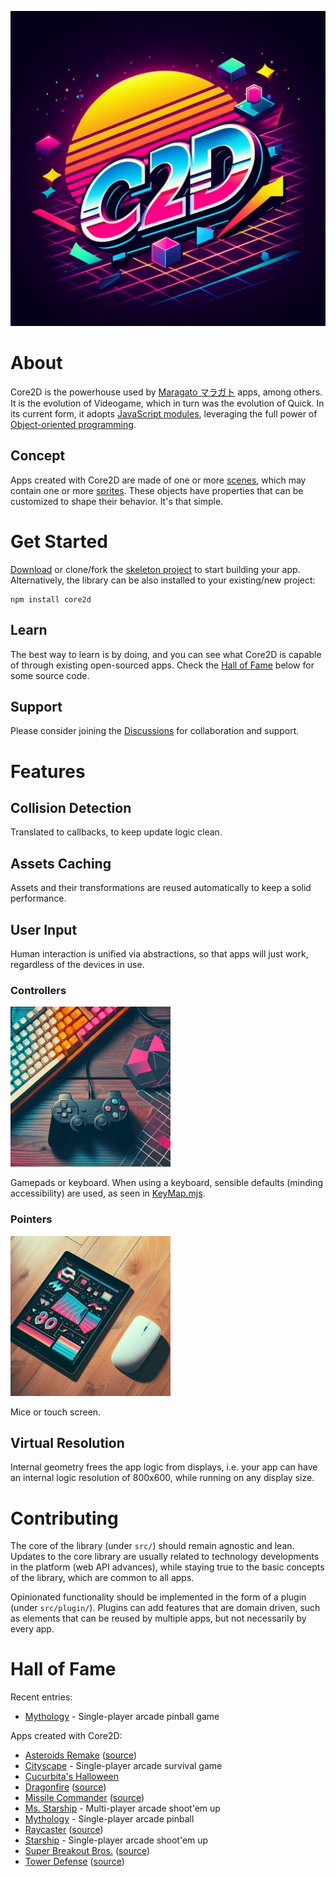![core2d logo](./core2d.jpg)

# About
Core2D is the powerhouse used by [Maragato マラガト](https://maragato.itch.io) apps, among others. It is the evolution of Videogame, which in turn was the evolution of Quick. In its current form, it adopts [JavaScript modules](https://developer.mozilla.org/en-US/docs/Web/JavaScript/Guide/Modules), leveraging the full power of [Object-oriented programming](https://developer.mozilla.org/en-US/docs/Learn/JavaScript/Objects/Object-oriented_programming).

## Concept
Apps created with Core2D are made of one or more [scenes](src/Scene.mjs), which may contain one or more [sprites](src/Sprite.mjs). These objects have properties that can be customized to shape their behavior. It's that simple.

# Get Started
[Download](https://github.com/dgchrt/core2d-skel/archive/refs/heads/main.zip) or clone/fork the [skeleton project](https://github.com/dgchrt/core2d-skel/) to start building your app. Alternatively, the library can be also installed to your existing/new project:
```shell
npm install core2d
```

## Learn
The best way to learn is by doing, and you can see what Core2D is capable of through existing open-sourced apps. Check the [Hall of Fame](#hall-of-fame) below for some source code.

## Support
Please consider joining the [Discussions](https://github.com/dgchrt/core2d/discussions) for collaboration and support.

# Features

## Collision Detection
Translated to callbacks, to keep update logic clean.

## Assets Caching
Assets and their transformations are reused automatically to keep a solid performance.

## User Input
Human interaction is unified via abstractions, so that apps will just work, regardless of the devices in use.

### Controllers
![controllers](controller.png)

Gamepads or keyboard. When using a keyboard, sensible defaults (minding accessibility) are used, as seen in [KeyMap.mjs](https://github.com/dgchrt/core2d/blob/main/src/KeyMap.mjs).

### Pointers
![pointer](pointer.png)

Mice or touch screen.

## Virtual Resolution
Internal geometry frees the app logic from displays, i.e. your app can have an internal logic resolution of 800x600, while running on any display size.

# Contributing
The core of the library (under `src/`) should remain agnostic and lean. Updates to the core library are usually related to technology developments in the platform (web API advances), while staying true to the basic concepts of the library, which are common to all apps.

Opinionated functionality should be implemented in the form of a plugin (under `src/plugin/`). Plugins can add features that are domain driven, such as elements that can be reused by multiple apps, but not necessarily by every app.

# Hall of Fame
Recent entries:
- [Mythology](https://maragato.itch.io/mythology) - Single-player arcade pinball game

Apps created with Core2D:
- [Asteroids Remake](https://chamun.github.io/asteroids-remake/) ([source](https://github.com/chamun/asteroids-remake))
- [Cityscape](https://puter.com/app/cityscape) - Single-player arcade survival game
- [Cucurbita's Halloween](https://www.kongregate.com/games/bbastudios/cucurbitas-halloween)
- [Dragonfire](http://staudt.github.io/dragonfire) ([source](https://github.com/staudt/dragonfire))
- [Missile Commander](https://dgchrt.github.io/missile-commander/) ([source](https://github.com/dgchrt/missile-commander))
- [Ms. Starship](https://puter.com/app/ms-starship) - Multi-player arcade shoot'em up
- [Mythology](https://puter.com/app/mythology) - Single-player arcade pinball
- [Raycaster](https://staudt.github.io/raycaster/) ([source](https://github.com/staudt/raycaster))
- [Starship](https://puter.com/app/starship) - Single-player arcade shoot'em up
- [Super Breakout Bros.](https://staudt.github.io/SuperBreakoutBros/) ([source](https://github.com/staudt/SuperBreakoutBros))
- [Tower Defense](https://danielcolnaghi.github.io/towerdefense) ([source](https://github.com/danielcolnaghi/towerdefense))
